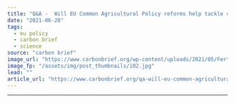 ```yaml
---
title: "Q&A -  Will EU Common Agricultural Policy reforms help tackle climate change?"
date: "2021-06-28"
tags: 
  - eu policy
  - carbon brief
  - science
source: "carbon brief"
image_url: "https://www.carbonbrief.org/wp-content/uploads/2021/05/Fertiliser-being-sprayed-on-crops-in-France-583x372.jpg"
image_fp: "/assets/img/post_thumbnails/102.jpg"
lead: ""
article_url: "https://www.carbonbrief.org/qa-will-eu-common-agricultural-policy-reforms-help-tackle-climate-change"
---
```


---
